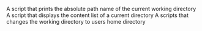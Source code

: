 A script that prints the absolute path name of the current working directory
A script that displays the content list of a current directory
A scripts that changes the working directory to users home directory
